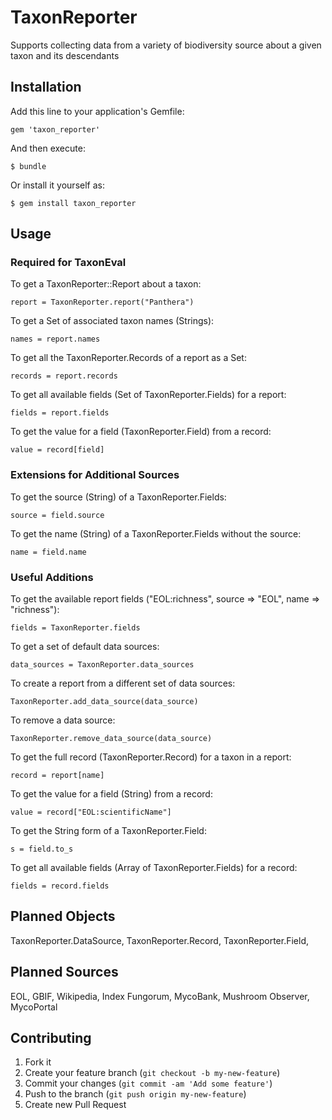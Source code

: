 # TaxonReporter

Supports collecting data from a variety of biodiversity source about a given taxon and its descendants

## Installation

Add this line to your application's Gemfile:

    gem 'taxon_reporter'

And then execute:

    $ bundle

Or install it yourself as:

    $ gem install taxon_reporter

## Usage

### Required for TaxonEval

To get a TaxonReporter::Report about a taxon:

    report = TaxonReporter.report("Panthera")

To get a Set of associated taxon names (Strings):

    names = report.names

To get all the TaxonReporter.Records of a report as a Set:

    records = report.records

To get all available fields (Set of TaxonReporter.Fields) for a report:

    fields = report.fields

To get the value for a field (TaxonReporter.Field) from a record:

    value = record[field]

### Extensions for Additional Sources

To get the source (String) of a TaxonReporter.Fields:

    source = field.source

To get the name (String) of a TaxonReporter.Fields without the source:

    name = field.name

### Useful Additions

To get the available report fields ("EOL:richness", source => "EOL", name => "richness"):

    fields = TaxonReporter.fields

To get a set of default data sources:

    data_sources = TaxonReporter.data_sources

To create a report from a different set of data sources:

    TaxonReporter.add_data_source(data_source)

To remove a data source:

    TaxonReporter.remove_data_source(data_source)

To get the full record (TaxonReporter.Record) for a taxon in a report:

    record = report[name]

To get the value for a field (String) from a record:

    value = record["EOL:scientificName"]

To get the String form of a TaxonReporter.Field:

    s = field.to_s

To get all available fields (Array of TaxonReporter.Fields) for a record:

    fields = record.fields

## Planned Objects
TaxonReporter.DataSource,
TaxonReporter.Record,
TaxonReporter.Field,

## Planned Sources

EOL,
GBIF,
Wikipedia,
Index Fungorum,
MycoBank,
Mushroom Observer,
MycoPortal

## Contributing

1. Fork it
2. Create your feature branch (`git checkout -b my-new-feature`)
3. Commit your changes (`git commit -am 'Add some feature'`)
4. Push to the branch (`git push origin my-new-feature`)
5. Create new Pull Request
